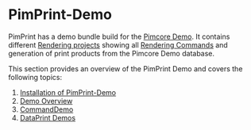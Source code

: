 # PimPrint-Demo
PimPrint has a demo bundle build for the [Pimcore Demo](https://github.com/pimcore/demo). It contains different [Rendering projects](../10_Rendering_Projects/README.md) showing all [Rendering Commands](../15_Rendering_Commands.md) and generation of print products from the Pimcore Demo database.   

This section provides an overview of the PimPrint Demo and covers the following topics: 

1. [Installation of PimPrint-Demo](./00_Installation.md)
2. [Demo Overview](01_Overview.md)
3. [CommandDemo](./02_CommandDemo.md)
4. [DataPrint Demos](./03_DataPrint_Demos.md)

